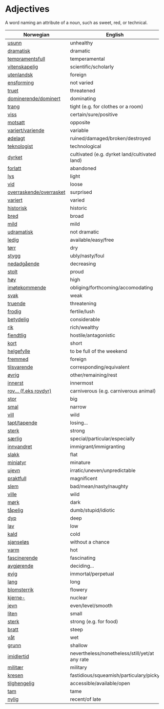 # Adjectives

A word naming an attribute of a noun, such as sweet, red, or technical.

| Norwegian | English |
| --- | --- |
| [usunn](https://www.ordnett.no/search?language=no&phrase=usunn) | unhealthy |
| [dramatisk](https://www.ordnett.no/search?language=no&phrase=dramatisk) | dramatic |
| [tempramentsfull](https://www.ordnett.no/search?language=no&phrase=tempramentsfull) | temperamental |
| [vitenskapelig](https://www.ordnett.no/search?language=no&phrase=vitenskapelig) | scientific/scholarly |
| [utenlandsk](https://www.ordnett.no/search?language=no&phrase=utenlandsk) | foreign |
| [ensforming](https://www.ordnett.no/search?language=no&phrase=ensforming) | not varied |
| [truet](https://www.ordnett.no/search?language=no&phrase=truet) | threatened |
| [dominerende/dominert](https://www.ordnett.no/search?language=no&phrase=dominerende/dominert) | dominating |
| [trang](https://www.ordnett.no/search?language=no&phrase=trang) | tight (e.g. for clothes or a room) |
| [viss](https://www.ordnett.no/search?language=no&phrase=viss) | certain/sure/positive |
| [motsatt](https://www.ordnett.no/search?language=no&phrase=motsatt) | opposite |
| [variert/variende](https://www.ordnett.no/search?language=no&phrase=variert/variende) | variable |
| [ødelagt](https://www.ordnett.no/search?language=no&phrase=ødelagt) | ruined/damaged/broken/destroyed |
| [teknologist](https://www.ordnett.no/search?language=no&phrase=teknologist) | technological |
| [dyrket](https://www.ordnett.no/search?language=no&phrase=dyrket) | cultivated (e.g. dyrket land/cultivated land) |
| [forlatt](https://www.ordnett.no/search?language=no&phrase=forlatt) | abandoned |
| [lys](https://www.ordnett.no/search?language=no&phrase=lys) | light |
| [vid](https://www.ordnett.no/search?language=no&phrase=vid) | loose |
| [overraskende/overrasket](https://www.ordnett.no/search?language=no&phrase=overraskende/overrasket) | surprised |
| [variert](https://www.ordnett.no/search?language=no&phrase=variert) | varied |
| [historisk](https://www.ordnett.no/search?language=no&phrase=historisk) | historic |
| [bred](https://www.ordnett.no/search?language=no&phrase=bred) | broad |
| [mild](https://www.ordnett.no/search?language=no&phrase=mild) | mild |
| [udramatisk](https://www.ordnett.no/search?language=no&phrase=udramatisk) | not dramatic |
| [ledig](https://www.ordnett.no/search?language=no&phrase=ledig) | available/easy/free |
| [tørr](https://www.ordnett.no/search?language=no&phrase=tørr) | dry |
| [stygg](https://www.ordnett.no/search?language=no&phrase=stygg) | ubly/nasty/foul |
| [nedadgående](https://www.ordnett.no/search?language=no&phrase=nedadgående) | decreasing |
| [stolt](https://www.ordnett.no/search?language=no&phrase=stolt) | proud |
| [høy](https://www.ordnett.no/search?language=no&phrase=høy) | high |
| [imøtekommende](https://www.ordnett.no/search?language=no&phrase=imøtekommende) | obliging/forthcoming/accomodating |
| [svak](https://www.ordnett.no/search?language=no&phrase=svak) | weak |
| [truende](https://www.ordnett.no/search?language=no&phrase=truende) | threatening |
| [frodig](https://www.ordnett.no/search?language=no&phrase=frodig) | fertile/lush |
| [betydelig](https://www.ordnett.no/search?language=no&phrase=betydelig) | considerable |
| [rik](https://www.ordnett.no/search?language=no&phrase=rik) | rich/wealthy |
| [fiendtlig](https://www.ordnett.no/search?language=no&phrase=fiendtlig) | hostile/antagonistic |
| [kort](https://www.ordnett.no/search?language=no&phrase=kort) | short |
| [helgefylle](https://www.ordnett.no/search?language=no&phrase=helgefylle) | to be full of the weekend |
| [fremmed](https://www.ordnett.no/search?language=no&phrase=fremmed) | foreign |
| [tilsvarende](https://www.ordnett.no/search?language=no&phrase=tilsvarende) | corresponding/equivalent |
| [øvrig](https://www.ordnett.no/search?language=no&phrase=øvrig) | other/remaining/rest |
| [innerst](https://www.ordnett.no/search?language=no&phrase=innerst) | innermost |
| [rov... (f.eks rovdyr)](https://www.ordnett.no/search?language=no&phrase=rov...%20(f.eks%20rovdyr)) | carniverous (e.g. carniverous animal) |
| [stor](https://www.ordnett.no/search?language=no&phrase=stor) | big |
| [smal](https://www.ordnett.no/search?language=no&phrase=smal) | narrow |
| [vill](https://www.ordnett.no/search?language=no&phrase=vill) | wild |
| [tapt/tapende](https://www.ordnett.no/search?language=no&phrase=tapt/tapende) | losing... |
| [sterk](https://www.ordnett.no/search?language=no&phrase=sterk) | strong |
| [særlig](https://www.ordnett.no/search?language=no&phrase=særlig) | special/particular/especially |
| [innvandret](https://www.ordnett.no/search?language=no&phrase=innvandret) | immigrant/immigranting |
| [slakk](https://www.ordnett.no/search?language=no&phrase=slakk) | flat |
| [miniatyr](https://www.ordnett.no/search?language=no&phrase=miniatyr) | minature |
| [ujevn](https://www.ordnett.no/search?language=no&phrase=ujevn) | irratic/uneven/unpredictable |
| [praktfull](https://www.ordnett.no/search?language=no&phrase=praktfull) | magnificent |
| [slem](https://www.ordnett.no/search?language=no&phrase=slem) | bad/mean/nasty/naughty |
| [ville](https://www.ordnett.no/search?language=no&phrase=ville) | wild |
| [mørk](https://www.ordnett.no/search?language=no&phrase=mørk) | dark |
| [tåpelig](https://www.ordnett.no/search?language=no&phrase=tåpelig) | dumb/stupid/idiotic |
| [dyp](https://www.ordnett.no/search?language=no&phrase=dyp) | deep |
| [lav](https://www.ordnett.no/search?language=no&phrase=lav) | low |
| [kald](https://www.ordnett.no/search?language=no&phrase=kald) | cold |
| [sjanseløs](https://www.ordnett.no/search?language=no&phrase=sjanseløs) | without a chance |
| [varm](https://www.ordnett.no/search?language=no&phrase=varm) | hot |
| [fascinerende](https://www.ordnett.no/search?language=no&phrase=fascinerende) | fascinating |
| [avgjørende](https://www.ordnett.no/search?language=no&phrase=avgjørende) | deciding... |
| [evig](https://www.ordnett.no/search?language=no&phrase=evig) | immortal/perpetual |
| [lang](https://www.ordnett.no/search?language=no&phrase=lang) | long |
| [blomsterrik](https://www.ordnett.no/search?language=no&phrase=blomsterrik) | flowery |
| [kjerne-](https://www.ordnett.no/search?language=no&phrase=kjerne-) | nuclear |
| [jevn](https://www.ordnett.no/search?language=no&phrase=jevn) | even/level/smooth |
| [liten](https://www.ordnett.no/search?language=no&phrase=liten) | small |
| [sterk](https://www.ordnett.no/search?language=no&phrase=sterk) | strong (e.g. for food) |
| [bratt](https://www.ordnett.no/search?language=no&phrase=bratt) | steep |
| [våt](https://www.ordnett.no/search?language=no&phrase=våt) | wet |
| [grunn](https://www.ordnett.no/search?language=no&phrase=grunn) | shallow |
| [imidlertid](https://www.ordnett.no/search?language=no&phrase=imidlertid) | nevertheless/nonetheless/still/yet/at any rate |
| [militær](https://www.ordnett.no/search?language=no&phrase=militær) | military |
| [kresen](https://www.ordnett.no/search?language=no&phrase=kresen) | fastidious/squeamish/particulary/picky |
| [tilghengelig](https://www.ordnett.no/search?language=no&phrase=tilghengelig) | accessible/available/open |
| [tam](https://www.ordnett.no/search?language=no&phrase=tam) | tame |
| [nylig](https://www.ordnett.no/search?language=no&phrase=nylig) | recent/of late |

